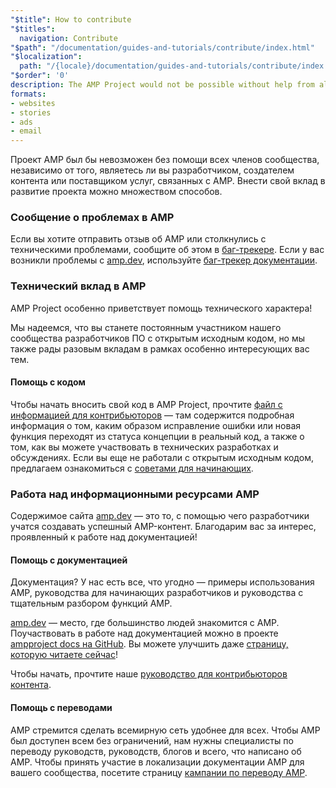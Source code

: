 ```yaml
---
"$title": How to contribute
"$titles":
  navigation: Contribute
"$path": "/documentation/guides-and-tutorials/contribute/index.html"
"$localization":
  path: "/{locale}/documentation/guides-and-tutorials/contribute/index.html"
"$order": '0'
description: The AMP Project would not be possible without help from all members of the community whether you are a developer, content creator or provider of services relevant to AMP.
formats:
- websites
- stories
- ads
- email
---
```


Проект AMP был бы невозможен без помощи всех членов сообщества, независимо от того, являетесь ли вы разработчиком, создателем контента или поставщиком услуг, связанных с AMP. Внести свой вклад в развитие проекта можно множеством способов.

### Сообщение о проблемах в AMP

Если вы хотите отправить отзыв об AMP или столкнулись с техническими проблемами, сообщите об этом в [баг-трекере](https://github.com/ampproject/amphtml/issues). Если у вас возникли проблемы с [amp.dev](https://amp.dev), используйте [баг-трекер документации](https://github.com/ampproject/docs/issues).

### Технический вклад в AMP

AMP Project особенно приветствует помощь технического характера!

Мы надеемся, что вы станете постоянным участником нашего сообщества разработчиков ПО с открытым исходным кодом, но мы также рады разовым вкладам в рамках особенно интересующих вас тем.

#### Помощь с кодом

Чтобы начать вносить свой код в AMP Project, прочтите [файл с информацией для контрибьюторов](https://github.com/ampproject/amphtml/blob/master/CONTRIBUTING.md) — там содержится подробная информация о том, каким образом исправление ошибки или новая функция переходят из статуса концепции в реальный код, а также о том, как вы можете участвовать в технических разработках и обсуждениях. Если вы еще не работали с открытым исходным кодом, предлагаем ознакомиться с [советами для начинающих](https://github.com/ampproject/amphtml/blob/master/CONTRIBUTING.md#contributing-code).

### Работа над информационными ресурсами AMP

Содержимое сайта [amp.dev](https://amp.dev) — это то, с помощью чего разработчики учатся создавать успешный AMP-контент. Благодарим вас за интерес, проявленный к работе над документацией!

#### Помощь с документацией

Документация? У нас есть все, что угодно — примеры использования AMP, руководства для начинающих разработчиков и руководства с тщательным разбором функций AMP.

[amp.dev](https://amp.dev) — место, где большинство людей знакомится с AMP. Поучаствовать в работе над документацией можно в проекте [ampproject docs на GitHub](https://github.com/ampproject/docs). Вы можете улучшить даже [страницу, которую читаете сейчас](https://github.com/ampproject/docs/blob/master/content/docs/contribute/contribute.md)!

Чтобы начать, прочтите наше [руководство для контрибьюторов контента](contribute-documentation/index.md?format=websites).

#### Помощь с переводами

AMP стремится сделать всемирную сеть удобнее для всех. Чтобы AMP был доступен всем без ограничений, нам нужны специалисты по переводу руководств, руководств, блогов и всего, что написано об AMP. Чтобы принять участие в локализации документации AMP для вашего сообщества, посетите страницу [кампании по переводу AMP](https://github.com/ampproject/docs/blob/master/TRANSLATIONS.md).
